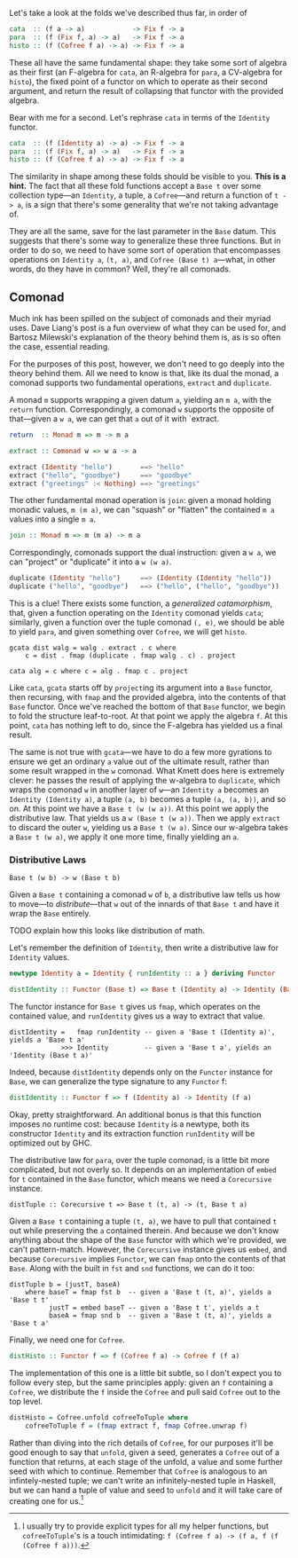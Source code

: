 Let's take a look at the folds we've described thus far, in order of

``` haskell
cata  :: (f a -> a)            -> Fix f -> a
para  :: (f (Fix f, a) -> a)   -> Fix f -> a
histo :: (f (Cofree f a) -> a) -> Fix f -> a
```

These all have the same fundamental shape: they take some sort of
algebra as their first (an F-algebra for `cata`, an R-algebra for
`para`, a CV-algebra for `histo`), the fixed point of a functor
on which to operate as their second argument, and return the
result of collapsing that functor with the provided algebra.

Bear with me for a second. Let's rephrase `cata` in terms of the `Identity` functor.

```haskell
cata  :: (f (Identity a) -> a) -> Fix f -> a
para  :: (f (Fix f, a) -> a)   -> Fix f -> a
histo :: (f (Cofree f a) -> a) -> Fix f -> a
```

The similarity in shape among these folds should be visible to you.
**This is a hint.** The fact that all these fold functions accept a
`Base t` over some collection type—an `Identity`, a tuple, a
`Cofree`—and return a function of `t -> a`, is a sign that there's
some generality that we're not taking advantage of.


They are all the same, save for the last parameter in the `Base`
datum. This suggests that there's some way to generalize these three
functions. But in order to do so, we need to have some sort of
operation that encompasses operations on `Identity a`, `(t, a)`, and
`Cofree (Base t) a`—what, in other words, do they have in common?
Well, they're all comonads.

## Comonad

Much ink has been spilled on the subject of comonads and their myriad uses. Dave Liang's post is a fun overview of what they can be used for, and Bartosz Milewski's explanation of the theory behind them is, as is so often the case, essential reading.

For the purposes of this post, however, we don't need to go deeply into the theory behind them. All we need to know is that, like its dual the monad, a comonad supports two fundamental operations, `extract` and `duplicate`.

A monad `m` supports wrapping a given datum `a`, yielding an `m a`, with the `return` function. Correspondingly, a comonad `w` supports the opposite of that—given a `w a`, we can get that `a` out of it with `extract.

```haskell
return  :: Monad m => m -> m a

extract :: Comonad w => w a -> a
```


``` haskell
extract (Identity "hello")       ==> "hello"
extract ("hello", "goodbye")     ==> "goodbye"
extract ("greetings" :< Nothing) ==> "greetings"
```

The other fundamental monad operation is `join`: given a monad holding monadic values, `m (m a)`, we can "squash" or "flatten" the contained `m a` values into a single `m a`.

```haskell
join :: Monad m => m (m a) -> m a
```

Correspondingly, comonads support the dual instruction: given a `w a`, we can "project" or "duplicate" it into a `w (w a)`.

``` haskell
duplicate (Identity "hello")     ==> (Identity (Identity "hello"))
duplicate ("hello", "goodbye")   ==> ("hello", ("hello", "goodbye"))
```

This is a clue! There exists some function, a *generalized catamorphism*, that, given a function operating on the `Identity` comonad yields `cata`;
similarly, given a function over the tuple comonad `(, e)`, we should be able to yield `para`, and given something over `Cofree`, we will get `histo`.

```
gcata dist walg = walg . extract . c where
	c = dist . fmap (duplicate . fmap walg . c) . project
```

```
cata alg = c where c = alg . fmap c . project
```

Like `cata`, `gcata` starts off by `project`ing its argument into a `Base` functor, then recursing, with `fmap` and the provided algebra, into the contents of that `Base` functor. Once we've reached the bottom of that `Base` functor,
we begin to fold the structure leaf-to-root. At that point we apply the algebra `f`.  At this point, `cata` has nothing left to do, since the F-algebra has yielded us a final result.

The same is not true with `gcata`—we have to do a few more gyrations to ensure we get an ordinary `a` value out of the ultimate result, rather than some result wrapped in the `w` comonad.
What Kmett does here is extremely clever: he passes the result of applying the w-algebra to `duplicate`, which wraps the comonad `w` in another layer of `w`—an `Identity a` becomes an `Identity (Identity a)`, a tuple `(a, b)` becomes a tuple `(a, (a, b))`, and so on.
At this point we have a `Base t (w (w a))`.
At this point we apply the distributive law. That yields us a `w (Base t (w a))`.
Then we apply `extract` to discard the outer `w`, yielding us a `Base t (w a)`.
Since our w-algebra takes a `Base t (w a)`, we apply it one more time, finally yielding an `a`.

### Distributive Laws

```
Base t (w b) -> w (Base t b)
```

Given a `Base t` containing a comonad `w` of `b`, a distributive law tells us how to move—to *distribute*—that `w` out of the innards of that `Base t` and have it wrap the `Base` entirely.

TODO explain how this looks like distribution of math.

Let's remember the definition of `Identity`, then write a distributive law for `Identity` values.

``` haskell
newtype Identity a = Identity { runIdentity :: a } deriving Functor

distIdentity :: Functor (Base t) => Base t (Identity a) -> Identity (Base t a)
```

The functor instance for `Base t` gives us `fmap`, which operates on the contained value, and `runIdentity` gives us a way to extract that value.

```
distIdentity =   fmap runIdentity -- given a 'Base t (Identity a)', yields a 'Base t a'
             >>> Identity         -- given a 'Base t a', yields an 'Identity (Base t a)'
```

Indeed, because `distIdentity` depends only on the `Functor` instance for `Base`, we can generalize the type signature to any `Functor` f:

```haskell
distIdentity :: Functor f => f (Identity a) -> Identity (f a)
```

Okay, pretty straightforward. An additional bonus is that this function imposes no runtime cost: because `Identity` is a newtype, both its constructor `Identity` and its extraction function `runIdentity` will be optimized out by GHC.

The distributive law for `para`, over the tuple comonad, is a little bit more complicated, but not overly so. It depends on an implementation of `embed` for `t` contained in the `Base` functor, which means we need a `Corecursive` instance.

```
distTuple :: Corecursive t => Base t (t, a) -> (t, Base t a)
```

Given a `Base t` containing a tuple `(t, a)`, we have to pull that contained `t` out while preserving the `a` contained therein. And because we don't know anything about the shape of the `Base` functor with which we're provided, we can't pattern-match.
However, the `Corecursive` instance gives us `embed`, and because `Corecursive` implies `Functor`, we can `fmap` onto the contents of that `Base`. Along with the built in `fst` and `snd` functions, we can do it too:

```
distTuple b = (justT, baseA)
	where baseT = fmap fst b  -- given a 'Base t (t, a)', yields a 'Base t t'
	      justT = embed baseT -- given a 'Base t t', yields a t
		  baseA = fmap snd b  -- given a 'Base t (t, a)', yields a 'Base t a'
```

Finally, we need one for `Cofree`.

``` haskell
distHisto :: Functor f => f (Cofree f a) -> Cofree f (f a)
```

The implementation of this one is a little bit subtle, so I don't expect you to follow every step, but the same principles apply: given an `f` containing a `Cofree`, we distribute the `f` inside the `Cofree` and pull said `Cofree` out to the top level.

``` haskell
distHisto = Cofree.unfold cofreeToTuple where
	cofreeToTuple f = (fmap extract f, fmap Cofree.unwrap f)
```

Rather than diving into the rich details of `Cofree`, for our purposes it'll be good enough to say that `unfold`, given a seed, generates a `Cofree` out of a function that returns, at each stage of the unfold, a value and some further seed with which to continue. Remember that `Cofree` is analogous to an infintely-nested tuple; we can't write an infinitely-nested tuple in Haskell, but we can hand a tuple of value and seed to `unfold` and it will take care of creating one for us.[^1]

[^1]: I usually try to provide explicit types for all my helper functions, but `cofreeToTuple`'s is a touch intimidating: `f (Cofree f a) -> (f a, f (f (Cofree f a)))`.
